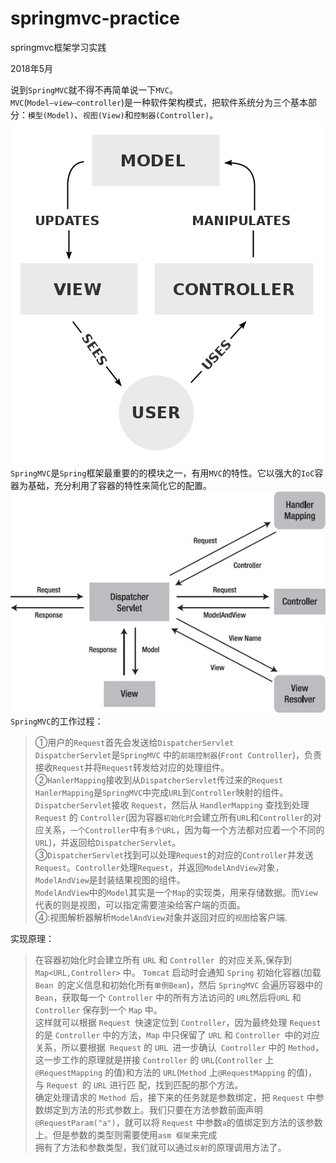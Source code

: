 # springmvc-practice
springmvc框架学习实践  
  
2018年5月  
  
说到`SpringMVC`就不得不再简单说一下`MVC`。  
`MVC`(`Model–view–controller`)是一种软件架构模式，把软件系统分为三个基本部分：`模型(Model)`、`视图(View)`和`控制器(Controller)`。   
![](https://github.com/YufeizhangRay/image/blob/master/%E5%9B%BE%E7%89%87/MVC-Process.jpg)  
`SpringMVC`是`Spring`框架最重要的的模块之一，有用`MVC`的特性。它以强大的`IoC`容器为基础，充分利用了容器的特性来简化它的配置。  
![](https://github.com/YufeizhangRay/image/blob/master/%E5%9B%BE%E7%89%87/springmvc.jpg)  
`SpringMVC`的工作过程：  
>①用户的`Request`首先会发送给`DispatcherServlet`  
`DispatcherServlet`是`SpringMVC` 中的`前端控制器`(`Front Controller`)，负责接收`Request`并将`Request`转发给对应的处理组件。  
②`HanlerMapping`接收到从`DispatcherServlet`传过来的`Request`  
`HanlerMapping`是`SpringMVC`中完成`URL`到`Controller`映射的组件。`DispatcherServlet`接收 `Request`，然后从 `HandlerMapping` 查找到处理 `Request` 的 `Controller`(因为容器`初始化时`会建立所有`URL`和`Controller`的对应关系，`一个Controller`中有`多个URL`，因为每一个方法都对应着一个不同的`URL`)，并返回给`DispatcherServlet`。  
③`DispatcherServlet`找到可以处理`Request`的对应的`Controller`并发送`Request`。`Controller`处理`Request`，并返回`ModelAndView`对象，`ModelAndView`是封装结果视图的组件。    
`ModelAndView`中的`Model`其实是一个`Map`的实现类，用来存储数据。而`View`代表的则是视图，可以指定需要渲染给客户端的页面。  
④:视图解析器解析`ModelAndView`对象并返回对应的`视图`给客户端.

实现原理：  
>在容器初始化时会建立所有 `URL` 和 `Controller `的对应关系,保存到 `Map<URL,Controller>` 中。  `Tomcat` 启动时会通知 `Spring` 初始化容器(加载 `Bean `的定义信息和初始化所有`单例Bean`)，然后 `SpringMVC` 会遍历容器中的 `Bean`，获取每一个 `Controller` 中的所有方法访问的 `URL`然后将`URL` 和 `Controller` 保存到一个 `Map` 中。  
这样就可以根据 `Request `快速定位到 `Controller`，因为最终处理 `Request `的是 `Controller` 中的方法，`Map` 中只保留了 `URL` 和 `Controller `中的对应关系，所以要根据` Request` 的 `URL `进一步确认` Controller` 中的 `Method`，这一步工作的原理就是拼接 `Controller` 的 `URL`(`Controller` 上 `@RequestMapping` 的值)和方法的 `URL`(`Method` 上`@RequestMapping` 的值)，与 `Request `的 `URL` 进行匹 配，找到匹配的那个方法。  
确定处理请求的 `Method `后，接下来的任务就是参数绑定，把 `Request` 中参数绑定到方法的形式参数上。我们只要在方法参数前面声明`@RequestParam("a")`，就可以将 `Request` 中参数` a `的值绑定到方法的该参数上。但是参数的类型则需要使用`asm 框架`来完成  
拥有了方法和参数类型，我们就可以通过`反射`的原理调用方法了。
